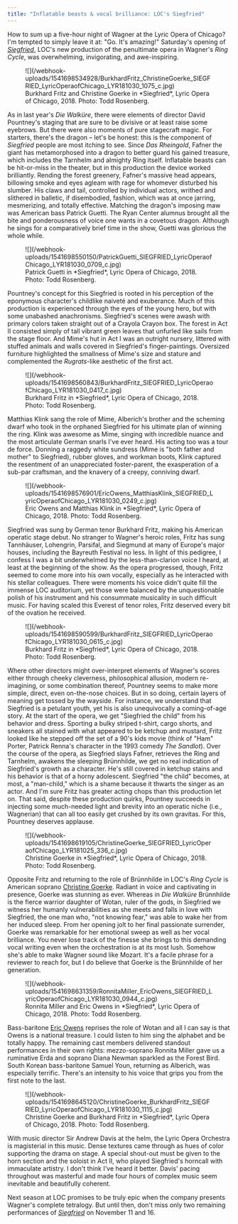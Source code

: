 ```yaml
---
title: "Inflatable beasts & vocal brilliance: LOC's Siegfried"
---
```


How to sum up a five-hour night of Wagner at the Lyric Opera of Chicago? I'm tempted to simply leave it at: "Go. It's amazing!" Saturday's opening of [*Siegfried*](https://www.lyricopera.org/concertstickets/calendar/2018-2019/siegfried-opera-tickets), LOC's new production of the penultimate opera in Wagner's *Ring Cycle*, was overwhelming, invigorating, and awe-inspiring.

<figure data-type="image">
![](/webhook-uploads/1541698534928/BurkhardFritz_ChristineGoerke_SIEGFRIED_LyricOperaofChicago_LYR181030_1075_c.jpg)
<figcaption>Burkhard Fritz and Christine Goerke in *Siegfried*, Lyric Opera of Chicago, 2018. Photo: Todd Rosenberg.</figcaption>
</figure>
 
As in last year's *Die Walküre*, there were elements of director David Pountney's staging that are sure to be divisive or at least raise some eyebrows. But there were also moments of pure stagecraft magic. For starters, there's the dragon – let's be honest: this is the component of *Siegfried* people are most itching to see. Since *Das Rheingold*, Fafner the giant has metamorphosed into a dragon to better guard his gained treasure, which includes the Tarnhelm and almighty Ring itself. Inflatable beasts can be hit-or-miss in the theater, but in this production the device worked brilliantly. Rending the forest greenery, Fafner's massive head appears, billowing smoke and eyes agleam with rage for whomever disturbed his slumber. His claws and tail, controlled by individual actors, writhed and slithered in balletic, if disembodied, fashion, which was at once jarring, mesmerizing, and totally effective. Matching the dragon's imposing maw was American bass Patrick Guetti. The Ryan Center alumnus brought all the bite and ponderousness of voice one wants in a covetous dragon. Although he sings for a comparatively brief time in the show, Guetti was glorious the whole while.

<figure data-type="image">
![](/webhook-uploads/1541698550150/PatrickGuetti_SIEGFRIED_LyricOperaofChicago_LYR181030_0709_c.jpg)
<figcaption>Patrick Guetti in *Siegfried*, Lyric Opera of Chicago, 2018. Photo: Todd Rosenberg.</figcaption>
</figure>
 
Pountney's concept for this Siegfried is rooted in his perception of the eponymous character's childlike naiveté and exuberance. Much of this production is experienced through the eyes of the young hero, but with some unabashed anachronisms. Siegfried's scenes were awash with primary colors taken straight out of a Crayola Crayon box. The forest in Act II consisted simply of tall vibrant green leaves that unfurled like sails from the stage floor. And Mime's hut in Act I was an outright nursery, littered with stuffed animals and walls covered in Siegfried's finger-paintings. Oversized furniture highlighted the smallness of Mime's size and stature and complemented the *Rugrats*-like aesthetic of the first act.

<figure data-type="image">
![](/webhook-uploads/1541698560843/BurkhardFritz_SIEGFRIED_LyricOperaofChicago_LYR181030_0417_c.jpg)
<figcaption>Burkhard Fritz in *Siegfried*, Lyric Opera of Chicago, 2018. Photo: Todd Rosenberg.</figcaption>
</figure>
 
Matthias Klink sang the role of Mime, Alberich's brother and the scheming dwarf who took in the orphaned Siegfried for his ultimate plan of winning the ring. Klink was awesome as Mime, singing with incredible nuance and the most articulate German snarls I've ever heard. His acting too was a tour de force. Donning a raggedy white sundress (Mime is "both father and mother" to Siegfried), rubber gloves, and workman boots, Klink captured the resentment of an unappreciated foster-parent, the exasperation of a sub-par craftsman, and the knavery of a creepy, conniving dwarf.

<figure data-type="image">
![](/webhook-uploads/1541698576901/EricOwens_MatthiasKlink_SIEGFRIED_LyricOperaofChicago_LYR181030_0249_c.jpg)
<figcaption>Eric Owens and Matthias Klink in *Siegfried*, Lyric Opera of Chicago, 2018. Photo: Todd Rosenberg.</figcaption>
</figure>   

Siegfried was sung by German tenor Burkhard Fritz, making his American operatic stage debut. No stranger to Wagner's heroic roles, Fritz has sung Tannhäuser, Lohengrin, Parsifal, and Siegmund at many of Europe's major houses, including the Bayreuth Festival no less. In light of this pedigree, I confess I was a bit underwhelmed by the less-than-clarion voice I heard, at least at the beginning of the show. As the opera progressed, though, Fritz seemed to come more into his own vocally, especially as he interacted with his stellar colleagues. There were moments his voice didn't quite fill the immense LOC auditorium, yet those were balanced by the unquestionable polish of his instrument and his consummate musicality in such difficult music. For having scaled this Everest of tenor roles, Fritz deserved every bit of the ovation he received.

<figure data-type="image">
![](/webhook-uploads/1541698590599/BurkhardFritz_SIEGFRIED_LyricOperaofChicago_LYR181030_0615_c.jpg)
<figcaption>Burkhard Fritz in *Siegfried*, Lyric Opera of Chicago, 2018. Photo: Todd Rosenberg.</figcaption>
</figure>

Where other directors might over-interpret elements of Wagner's scores either through cheeky cleverness, philosophical allusion, modern re-imagining, or some combination thereof, Pountney seems to make more simple, direct, even on-the-nose choices. But in so doing, certain layers of meaning get tossed by the wayside. For instance, we understand that Siegfried is a petulant youth, yet his is also unequivocally a coming-of-age story. At the start of the opera, we get "Siegfried the child" from his behavior and dress. Sporting a bulky striped t-shirt, cargo shorts, and sneakers all stained with what appeared to be ketchup and mustard, Fritz looked like he stepped off the set of a 90's kids movie (think of "Ham" Porter, Patrick Renna's character in the 1993 comedy *The Sandlot*). Over the course of the opera, as Siegfried slays Fafner, retrieves the Ring and Tarnhelm, awakens the sleeping Brünnhilde, we get no real indication of Siegfried's growth as a character. He's still covered in ketchup stains and his behavior is that of a horny adolescent. Siegfried "the child" becomes, at most, a "man-child," which is a shame because it thwarts the singer as an actor. And I'm sure Fritz has greater acting chops than this production let on. That said, despite these production quirks, Pountney succeeds in injecting some much-needed light and brevity into an operatic niche (i.e., Wagnerian) that can all too easily get crushed by its own gravitas. For this, Pountney deserves applause.

<figure data-type="image">
![](/webhook-uploads/1541698619105/ChristineGoerke_SIEGFRIED_LyricOperaofChicago_LYR181025_336_c.jpg)
<figcaption>Christine Goerke in *Siegfried*, Lyric Opera of Chicago, 2018. Photo: Todd Rosenberg.</figcaption>
</figure>

Opposite Fritz and returning to the role of Brünnhilde in LOC's *Ring Cycle* is American soprano [Christine Goerke](/talking-with-singers-christine-goerke/). Radiant in voice and captivating in presence, Goerke was stunning as ever. Whereas in *Die Walküre* Brünnhilde is the fierce warrior daughter of Wotan, ruler of the gods, in Siegfried we witness her humanly vulnerabilities as she meets and falls in love with Siegfried, the one man who, "not knowing fear," was able to wake her from her induced sleep. From her opening jolt to her final passionate surrender, Goerke was remarkable for her emotional sweep as well as her vocal brilliance. You never lose track of the finesse she brings to this demanding vocal writing even when the orchestration is at its most lush. Somehow she's able to make Wagner sound like Mozart. It's a facile phrase for a reviewer to reach for, but I do believe that Goerke is the Brünnhilde of her generation.

<figure data-type="image">
![](/webhook-uploads/1541698631359/RonnitaMiller_EricOwens_SIEGFRIED_LyricOperaofChicago_LYR181030_0944_c.jpg)
<figcaption>Ronnita Miller and Eric Owens in *Siegfried*, Lyric Opera of Chicago, 2018. Photo: Todd Rosenberg.</figcaption>
</figure>

Bass-baritone [Eric Owens](/scene/people/eric-owens/) reprises the role of Wotan and all I can say is that Owens is a national treasure. I could listen to him sing the alphabet and be totally happy. The remaining cast members delivered standout performances in their own rights: mezzo-soprano Ronnita Miller gave us a ruminative Erda and soprano Diana Newman sparkled as the Forest Bird. South Korean bass-baritone Samuel Youn, returning as Alberich, was especially terrific. There's an intensity to his voice that grips you from the first note to the last.

<figure data-type="image">
![](/webhook-uploads/1541698645120/ChristineGoerke_BurkhardFritz_SIEGFRIED_LyricOperaofChicago_LYR181030_1115_c.jpg)
<figcaption>Christine Goerke and Burkhard Fritz in *Siegfried*, Lyric Opera of Chicago, 2018. Photo: Todd Rosenberg.</figcaption>
</figure>

With music director Sir Andrew Davis at the helm, the Lyric Opera Orchestra is magisterial in this music. Dense textures came through as hues of color supporting the drama on stage. A special shout-out must be given to the horn section and the soloist in Act II, who played Siegfried's horncall with immaculate artistry. I don't think I've heard it better. Davis' pacing throughout was masterful and made four hours of complex music seem inevitable and beautifully coherent.
 
Next season at LOC promises to be truly epic when the company presents Wagner's complete tetralogy. But until then, don't miss only two remaining performances of [*Siegfried*](https://www.lyricopera.org/concertstickets/calendar/2018-2019/siegfried-opera-tickets) on November 11 and 16.
